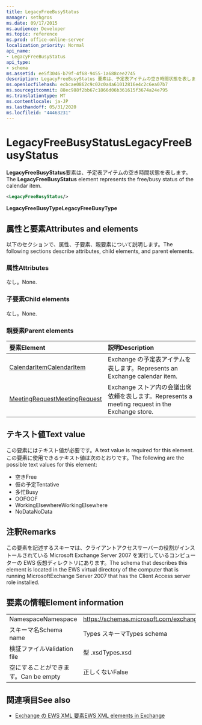 ```yaml
---
title: LegacyFreeBusyStatus
manager: sethgros
ms.date: 09/17/2015
ms.audience: Developer
ms.topic: reference
ms.prod: office-online-server
localization_priority: Normal
api_name:
- LegacyFreeBusyStatus
api_type:
- schema
ms.assetid: ee5f3046-b79f-4f68-9455-1a688cee2745
description: LegacyFreeBusyStatus 要素は、予定表アイテムの空き時間状態を表します。
ms.openlocfilehash: ecbcae0862c9c02c0a4a61012816e4c2c6ea07b7
ms.sourcegitcommit: 88ec988f2bb67c1866d06b361615f3674a24e795
ms.translationtype: MT
ms.contentlocale: ja-JP
ms.lasthandoff: 05/31/2020
ms.locfileid: "44463231"
---
```

# <a name="legacyfreebusystatus"></a><span data-ttu-id="a00bb-103">LegacyFreeBusyStatus</span><span class="sxs-lookup"><span data-stu-id="a00bb-103">LegacyFreeBusyStatus</span></span>

<span data-ttu-id="a00bb-104">**LegacyFreeBusyStatus**要素は、予定表アイテムの空き時間状態を表します。</span><span class="sxs-lookup"><span data-stu-id="a00bb-104">The **LegacyFreeBusyStatus** element represents the free/busy status of the calendar item.</span></span> 
  
```xml
<LegacyFreeBusyStatus/>
```

<span data-ttu-id="a00bb-105">**LegacyFreeBusyType**</span><span class="sxs-lookup"><span data-stu-id="a00bb-105">**LegacyFreeBusyType**</span></span>

## <a name="attributes-and-elements"></a><span data-ttu-id="a00bb-106">属性と要素</span><span class="sxs-lookup"><span data-stu-id="a00bb-106">Attributes and elements</span></span>

<span data-ttu-id="a00bb-107">以下のセクションで、属性、子要素、親要素について説明します。</span><span class="sxs-lookup"><span data-stu-id="a00bb-107">The following sections describe attributes, child elements, and parent elements.</span></span>
  
### <a name="attributes"></a><span data-ttu-id="a00bb-108">属性</span><span class="sxs-lookup"><span data-stu-id="a00bb-108">Attributes</span></span>

<span data-ttu-id="a00bb-109">なし。</span><span class="sxs-lookup"><span data-stu-id="a00bb-109">None.</span></span>
  
### <a name="child-elements"></a><span data-ttu-id="a00bb-110">子要素</span><span class="sxs-lookup"><span data-stu-id="a00bb-110">Child elements</span></span>

<span data-ttu-id="a00bb-111">なし。</span><span class="sxs-lookup"><span data-stu-id="a00bb-111">None.</span></span>
  
### <a name="parent-elements"></a><span data-ttu-id="a00bb-112">親要素</span><span class="sxs-lookup"><span data-stu-id="a00bb-112">Parent elements</span></span>

|<span data-ttu-id="a00bb-113">**要素**</span><span class="sxs-lookup"><span data-stu-id="a00bb-113">**Element**</span></span>|<span data-ttu-id="a00bb-114">**説明**</span><span class="sxs-lookup"><span data-stu-id="a00bb-114">**Description**</span></span>|
|:-----|:-----|
|[<span data-ttu-id="a00bb-115">CalendarItem</span><span class="sxs-lookup"><span data-stu-id="a00bb-115">CalendarItem</span></span>](calendaritem.md) <br/> |<span data-ttu-id="a00bb-116">Exchange の予定表アイテムを表します。</span><span class="sxs-lookup"><span data-stu-id="a00bb-116">Represents an Exchange calendar item.</span></span>  <br/> |
|[<span data-ttu-id="a00bb-117">MeetingRequest</span><span class="sxs-lookup"><span data-stu-id="a00bb-117">MeetingRequest</span></span>](meetingrequest.md) <br/> |<span data-ttu-id="a00bb-118">Exchange ストア内の会議出席依頼を表します。</span><span class="sxs-lookup"><span data-stu-id="a00bb-118">Represents a meeting request in the Exchange store.</span></span>  <br/> |
   
## <a name="text-value"></a><span data-ttu-id="a00bb-119">テキスト値</span><span class="sxs-lookup"><span data-stu-id="a00bb-119">Text value</span></span>

<span data-ttu-id="a00bb-120">この要素にはテキスト値が必要です。</span><span class="sxs-lookup"><span data-stu-id="a00bb-120">A text value is required for this element.</span></span> <span data-ttu-id="a00bb-121">この要素に使用できるテキスト値は次のとおりです。</span><span class="sxs-lookup"><span data-stu-id="a00bb-121">The following are the possible text values for this element:</span></span>
  
- <span data-ttu-id="a00bb-122">空き</span><span class="sxs-lookup"><span data-stu-id="a00bb-122">Free</span></span> 
- <span data-ttu-id="a00bb-123">仮の予定</span><span class="sxs-lookup"><span data-stu-id="a00bb-123">Tentative</span></span>
- <span data-ttu-id="a00bb-124">多忙</span><span class="sxs-lookup"><span data-stu-id="a00bb-124">Busy</span></span>
- <span data-ttu-id="a00bb-125">OOF</span><span class="sxs-lookup"><span data-stu-id="a00bb-125">OOF</span></span>
- <span data-ttu-id="a00bb-126">WorkingElsewhere</span><span class="sxs-lookup"><span data-stu-id="a00bb-126">WorkingElsewhere</span></span>
- <span data-ttu-id="a00bb-127">NoData</span><span class="sxs-lookup"><span data-stu-id="a00bb-127">NoData</span></span>
    
## <a name="remarks"></a><span data-ttu-id="a00bb-128">注釈</span><span class="sxs-lookup"><span data-stu-id="a00bb-128">Remarks</span></span>

<span data-ttu-id="a00bb-129">この要素を記述するスキーマは、クライアントアクセスサーバーの役割がインストールされている Microsoft Exchange Server 2007 を実行しているコンピューターの EWS 仮想ディレクトリにあります。</span><span class="sxs-lookup"><span data-stu-id="a00bb-129">The schema that describes this element is located in the EWS virtual directory of the computer that is running MicrosoftExchange Server 2007 that has the Client Access server role installed.</span></span>
  
## <a name="element-information"></a><span data-ttu-id="a00bb-130">要素の情報</span><span class="sxs-lookup"><span data-stu-id="a00bb-130">Element information</span></span>

|||
|:-----|:-----|
|<span data-ttu-id="a00bb-131">Namespace</span><span class="sxs-lookup"><span data-stu-id="a00bb-131">Namespace</span></span>  <br/> |https://schemas.microsoft.com/exchange/services/2006/types  <br/> |
|<span data-ttu-id="a00bb-132">スキーマ名</span><span class="sxs-lookup"><span data-stu-id="a00bb-132">Schema name</span></span>  <br/> |<span data-ttu-id="a00bb-133">Types スキーマ</span><span class="sxs-lookup"><span data-stu-id="a00bb-133">Types schema</span></span>  <br/> |
|<span data-ttu-id="a00bb-134">検証ファイル</span><span class="sxs-lookup"><span data-stu-id="a00bb-134">Validation file</span></span>  <br/> |<span data-ttu-id="a00bb-135">型 .xsd</span><span class="sxs-lookup"><span data-stu-id="a00bb-135">Types.xsd</span></span>  <br/> |
|<span data-ttu-id="a00bb-136">空にすることができます。</span><span class="sxs-lookup"><span data-stu-id="a00bb-136">Can be empty</span></span>  <br/> |<span data-ttu-id="a00bb-137">正しくない</span><span class="sxs-lookup"><span data-stu-id="a00bb-137">False</span></span>  <br/> |
   
## <a name="see-also"></a><span data-ttu-id="a00bb-138">関連項目</span><span class="sxs-lookup"><span data-stu-id="a00bb-138">See also</span></span>

- [<span data-ttu-id="a00bb-139">Exchange の EWS XML 要素</span><span class="sxs-lookup"><span data-stu-id="a00bb-139">EWS XML elements in Exchange</span></span>](ews-xml-elements-in-exchange.md)

